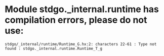 # Module stdgo._internal.runtime has compilation errors, please do not use:
```
stdgo/_internal/runtime/Runtime_G.hx:2: characters 22-61 : Type not found : stdgo._internal.runtime.Runtime_T_g

```

